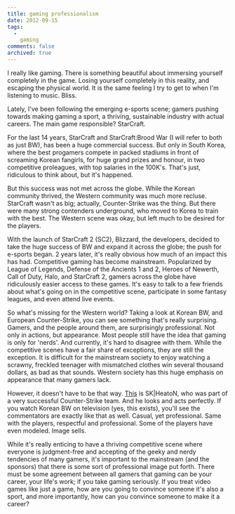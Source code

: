 ```yaml
---
title: gaming professionalism
date: 2012-09-15
tags:
  -
    gaming
comments: false
archived: true
---
```


<p>
  I really like gaming. There is something beautiful about immersing yourself completely in the game.
  Losing yourself completely in this reality, and escaping the physical world. It is the same feeling I
  try to get to when I'm listening to music. Bliss.
</p>

<p>
  Lately, I've been following the emerging e-sports scene; gamers pushing towards making gaming a sport,
  a thriving, sustainable industry with actual careers. The main game responsible? StarCraft.
</p>

<p>
  For the last 14 years, StarCraft and StarCraft:Brood War (I will refer to both as just BW), has been a huge
  commercial success. But only in South Korea, where the best progamers compete in packed stadiums in front of
  screaming Korean fangirls, for huge grand prizes and honour, in two competitive proleagues, with top
  salaries in the 100K's. That's just, ridiculous to think about, but it's happened.
</p>

<p>
  But this success was not met across the globe. While the Korean community thrived, the Western community was much
  more recluse. StarCraft wasn't as big; actually, Counter-Strike was the thing. But there were many strong contenders
  underground, who moved to Korea to train with the best. The Western scene was okay, but left much to be desired
  for the players.
</p>

<p>
  With the launch of StarCraft 2 (SC2), Blizzard, the developers, decided to take the huge success of BW and expand it across
  the globe; the push for e-sports began. 2 years later, it's really obvious how much of an impact this has had.
  Competitive gaming has become mainstream. Popularized by League of Legends, Defense of the Ancients 1 and 2,
  Heroes of Newerth, Call of Duty, Halo, and StarCraft 2, gamers across the globe have ridiculously easier access to these games.
  It's easy to talk to a few friends about what's going on in the competitive scene, participate in some fantasy leagues, and even
  attend live events.
</p>

<p>
  So what's missing for the Western world? Taking a look at Korean BW, and European Counter-Strike, you can see
  something that's really surprising. Gamers, and the people around them, are surprisingly professional. Not only
  in actions, but appearance. Most people still have the idea that gaming is only for 'nerds'. And currently, it's hard
  to disagree with them. While the competitive scenes have a fair share of exceptions, they are still the exception.
  It is difficult for the mainstream society to enjoy watching a scrawny, freckled teenager with mismatched clothes win
  several thousand dollars, as bad as that sounds. Western society has this huge emphasis on appearance that many gamers lack.
</p>

<p>
  However, it doesn't have to be that way. <a href="http://youtu.be/VWOIgB37LKQ" target="_blank">This</a> is SK|HeatoN, who was
  part of a very successful Counter-Strike team. And he looks and acts perfectly. If you watch Korean BW on television (yes, this exists),
  you'll see the commentators are exactly like that as well. Casual, yet professional. Same with the players, respectful and professional.
  Some of the players have even modeled. Image sells.
</p>

<p>
  While it's really enticing to have a thriving competitive scene where everyone is judgment-free and accepting of the geeky
  and nerdy tendencies of many gamers, it's important to the mainstream (and the sponsors) that there is some sort of
  professional image put forth. There must be some agreement between all gamers that gaming can be your career, your life's work;
  if you take gaming seriously. If you treat video games like just a game, how are you going to convince someone it's also
  a sport, and more importantly, how can you convince someone to make it a career?
</p>
